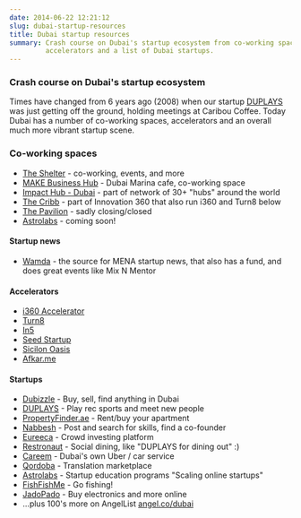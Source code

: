 ```yaml
---
date: 2014-06-22 12:21:12
slug: dubai-startup-resources
title: Dubai startup resources
summary: Crash course on Dubai's startup ecosystem from co-working spaces to
         accelerators and a list of Dubai startups.
---
```


### Crash course on Dubai's startup ecosystem

Times have changed from 6 years ago (2008) when our startup
[DUPLAYS](http://duplays.com) was just getting off the ground, holding meetings
at Caribou Coffee. Today Dubai has a number of co-working spaces, accelerators
and an overall much more vibrant startup scene.

### Co-working spaces

- [The Shelter](http://shelter.ae) - co-working, events, and more
- [MAKE Business Hub](http://www.makebusinesshub.com/) - Dubai Marina cafe, co-working space
- [Impact Hub - Dubai](http://the-hub.ae) - part of network of 30+ "hubs" around the world
- [The Cribb](http://thecribb.co/) - part of Innovation 360 that also run i360 and Turn8 below
- [The Pavilion](http://www.pavilion.ae/) - sadly closing/closed
- [Astrolabs](http://www.astrolabs.me/coworking/) - coming soon!

#### Startup news

- [Wamda](http://www.wamda.com/) - the source for MENA startup news, that also has a fund, and does great events like Mix N Mentor

#### Accelerators

- [i360 Accelerator](http://i360accelerator.com/)
- [Turn8](http://www.turn8.co/)
- [In5](http://www.in5.ae/)
- [Seed Startup](http://seedstartup.com/)
- [Sicilon Oasis](http://www.siliconoasisfounders.com/)
- [Afkar.me](http://afkar.me/)

#### Startups

- [Dubizzle](http://dubizzle.com) - Buy, sell, find anything in Dubai
- [DUPLAYS](http://duplays.com) - Play rec sports and meet new people
- [PropertyFinder.ae](http://propertyfinder.ae) - Rent/buy your apartment
- [Nabbesh](http://www.nabbesh.com) - Post and search for skills, find a co-founder
- [Eureeca](http://www.eureeca.com) - Crowd investing platform
- [Restronaut](http://restronaut.me/) - Social dining, like "DUPLAYS for dining out" :)
- [Careem](http://careem.com) - Dubai's own Uber / car service
- [Qordoba](http://qordoba.com/) - Translation marketplace
- [Astrolabs](http://www.astrolabs.me/) - Startup education programs "Scaling online startups"
- [FishFishMe](http://www.fishfishme.com/) - Go fishing!
- [JadoPado](http://jadopado.com/) - Buy electronics and more online
- ...plus 100's more on AngelList [angel.co/dubai](http://angel.co/dubai)
